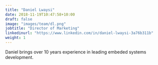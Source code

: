 ```yaml
---
title: "Daniel Lwaysi"
date: 2018-11-19T10:47:58+10:00
draft: false
image: "images/team/dl.png"
jobtitle: "Director of Marketing"
linkedinurl: "https://www.linkedin.com/in/daniel-lwaysi-3a76b311b"
weight: 1
---
```


Daniel brings over 10 years experience in leading embeded systems development.

